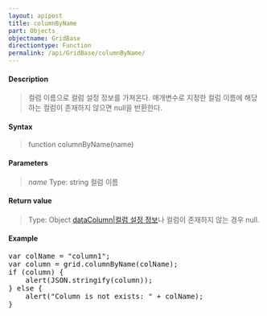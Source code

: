 ```yaml
---
layout: apipost
title: columnByName
part: Objects
objectname: GridBase
directiontype: Function
permalink: /api/GridBase/columnByName/
---
```



#### Description

> 컬럼 이름으로 컬럼 설정 정보를 가져온다. 
> 매개변수로 지정한 컬럼 이름에 해당하는 컬럼이 존재하지 않으면 null을 반환한다.

#### Syntax

> function columnByName(name)

#### Parameters

> *name*
> Type: string
> 컬럼 이름

#### Return value

> Type: Object
> [dataColumn|컬럼 설정 정보](/api/GridBase/)나 컬럼이 존재하지 않는 경우 null.

#### Example

<pre class="prettyprint">
var colName = "column1";
var column = grid.columnByName(colName);
if (column) {
    alert(JSON.stringify(column));
} else {
    alert("Column is not exists: " + colName);
}
</pre>




